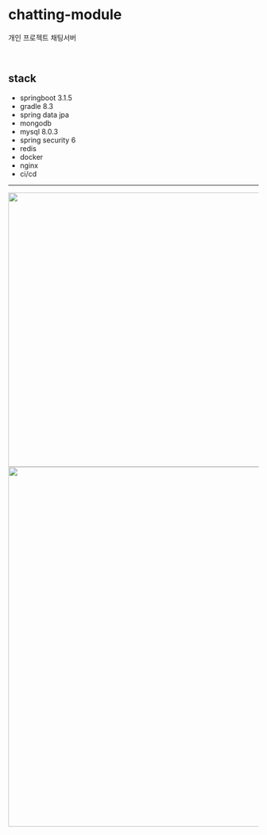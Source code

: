 # chatting-module
개인 프로젝트 채팅서버

</br>

## stack
- springboot 3.1.5
- gradle 8.3
- spring data jpa
- mongodb
- mysql 8.0.3
- spring security 6
- redis
- docker
- nginx
- ci/cd
---

<img width="552"  src="https://github.com/choizz156/chatting-module/assets/106965005/3907754e-9241-4eaf-aecf-04ba2fd3eb4f">
<img width="724"  src="https://github.com/choizz156/chatting-module/assets/106965005/ab9a0484-1c73-4ddf-8406-939bb09044de">
